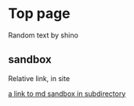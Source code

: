 # Top page

Random text by shino

## sandbox

Relative link, in site

[a link to md sandbox in subdirectory](sandbox/markdown-sandbox.md)
